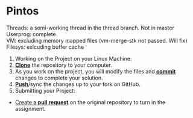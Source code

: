 # Pintos

Threads: a semi-working thread in the thread branch. Not in master </br>
Userprog: complete </br>
VM: excluding memory mapped files (vm-merge-stk not passed. Will fix)</br>
Filesys: exlcuding buffer cache </br>




1. Working on the Project on your Linux Machine:
  1. [**Clone**][ref-clone] the repository to your computer.
  2. As you work on the project, you will modify the files and [**commit**][ref-commit] changes to complete your solution.
  3. [**Push**][ref-push]/sync the changes up to your fork on GitHub.
2. Submitting your Project:
  - [Create a **pull request**][pull-request] on the original repository to turn in the assignment.

<!-- Links -->
[userprog]: https://web.stanford.edu/class/cs140/projects/pintos/pintos_3.html#SEC32
[forking]: https://guides.github.com/activities/forking/
[ref-clone]: http://gitref.org/creating/#clone
[ref-commit]: http://gitref.org/basic/#commit
[ref-push]: http://gitref.org/remotes/#push
[pull-request]: https://help.github.com/articles/creating-a-pull-request
[raw]: https://raw.githubusercontent.com/education/guide/master/docs/forks.md
